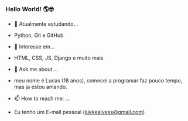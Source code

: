 ### Hello World! 🌎🤓

* 🌱 Atualmente estudando...  
- Python, Git e GitHub

* 🤔 Interesse em...
- HTML, CSS, JS, Django e muito mais

* 💬 Ask me about ... 
- meu nome é Lucas (18 anos), comecei a programar faz pouco tempo, mas ja estou amando.
  
* 📫 How to reach me: ...
- Eu tenho um E-mail pessoal (lukkealvess@gmail.com)
